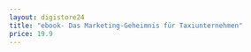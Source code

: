 ```yaml
---
layout: digistore24
title: "ebook- Das Marketing-Geheimnis für Taxiunternehmen"
price: 19.9
---
```

